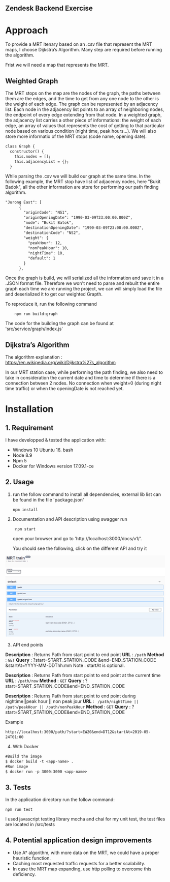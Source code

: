 Zendesk Backend Exercise
----

# Approach
To provide a MRT itenary based on an .csv file that represent the MRT maps, I choose Dijkstra’s Algorithm. Many step are required before running the algorithm.

Frist we will need a map that represents the MRT.

## Weighted Graph

The MRT stops on the map are the nodes of the graph, the paths between them are the edges, and the time to get from any one node to the other is the weight of each edge.
The graph can be represented by an adjacency list. Each node in the adjacency list points to an array of neighboring nodes, the endpoint of every edge extending from that node. In a weighted graph, the adjacency list carries a other piece of informations: the weight of each edge, an array of values that represents the cost of getting to that particular node based on various condition (night time, peak hours...).
We will also store more informatio of the MRT stops (code name, opening date).

```javacript
class Graph {
  constructor() {
    this.nodes = [];
    this.adjacencyList = {};
  }
```

While parsing the .csv we will build our graph at the same time. In the following example, the MRT stop have list of adjacency nodes, here "Bukit Badok", all the other information are store for performing our path finding algorithm.



```javacript
"Jurong East": [
      {
        "originCode": "NS1",
        "originOpeningDate": "1990-03-09T23:00:00.000Z",
        "node": "Bukit Batok",
        "destinationOpeningDate": "1990-03-09T23:00:00.000Z",
        "destinationCode": "NS2",
        "weight": {
          "peakHour": 12,
          "nonPeakHour": 10,
          "nightTime": 10,
          "default": 1
        }
      },
```

Once the graph is build, we will serialized all the information and save it in a .JSON format file. Therefore we won't need to parse and rebuilt the entire graph each time we are running the project, we can will simply load the file and deserialized it to get our weighted Grapth.

To reproduce it, run the following command


        npm run build:graph

The code for the building the graph can be found at 'src/service/graph/index.js'

## Dijkstra’s Algorithm

The algorithm explanation : https://en.wikipedia.org/wiki/Dijkstra%27s_algorithm

In our MRT station case, while performing the path finding, we also need to take in consideration the current date and time to determine if there is a connection between 2 nodes. No connection when weight=0 (during night time traffic) or when the openingDate is not reached yet.



# Installation
## 1. Requirement

I have developped & tested the application with:

- Windows 10 Ubuntu 16. bash
- Node 8.9
- Npm 5
- Docker for Windows version 17.09.1-ce

## 2. Usage

1.  run the follow command to install all dependencies, external lib list can be found in the file 'package.json'

        npm install

2. Documentation and API description using swagger
run

        npm start

    open your browser and go to 'http://localhost:3000/docs/v1/'.

    You should see the following, click on the different API and try it


![](./swagger.PNG)

3. API end points


**Description** : Returns Path from start point to end point
**URL** : `/path`
**Method** : `GET`
**Query** :  ?start=START_STATION_CODE &end=END_STATION_CODE &startAt=YYYY-MM-DDThh:mm
Note : startAt is optional.

**Description** : Returns Path from start point to end point at the current time
**URL** : `/path/now`
**Method** : `GET`
**Query** :  ?start=START_STATION_CODE&end=END_STATION_CODE


**Description** : Returns Path from start point to end point during nightime||peak hour || non peak jour
**URL** : ` /path/nightTime ||  /path/peakHour || /path/nonPeakHour`
**Method** : `GET`
**Query** :  ?start=START_STATION_CODE&end=END_STATION_CODE

Example
```
http://localhost:3000/path/?start=EW20&end=DT12&startAt=2019-05-24T01:00
```

4. With Docker
```
#Build the image
$ docker build -t <app-name> .
#Run image
$ docker run -p 3000:3000 <app-name>
```

## 3. Tests

In the application directory run the follow command:

	npm run test

I used javascript testing library mocha and chai for my unit test, the test files are located in /src/tests

## 4. Potential application design improvements


- Use A* algorithm, with more data on the MRT, we could have a proper heuristic function.
- Caching most requested traffic requests for a better scalability. 
- In case the MRT map expanding, use http polling to overcome this deficiency.



